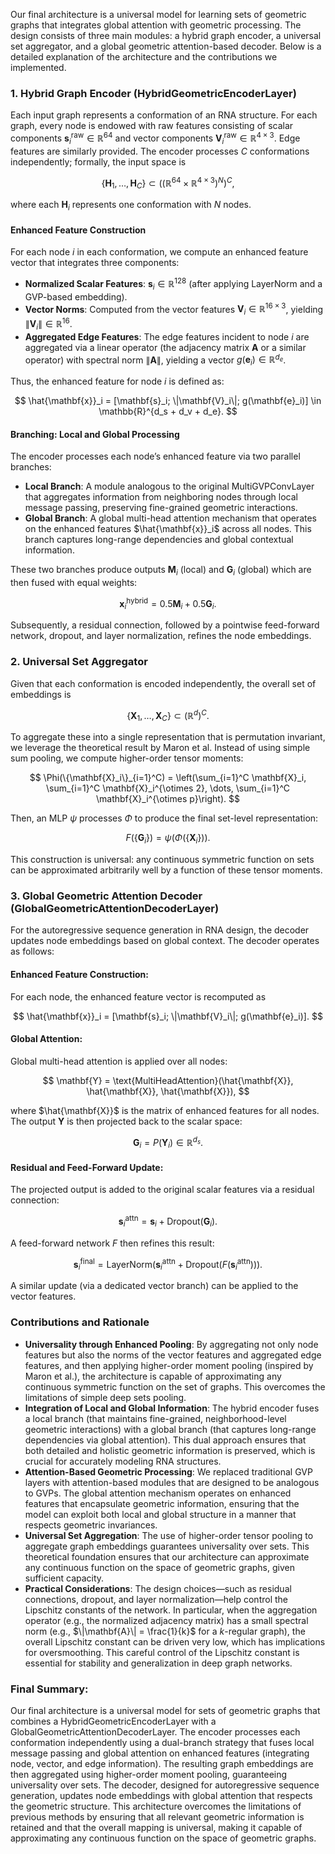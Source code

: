 Our final architecture is a universal model for learning sets of geometric graphs that integrates global attention with geometric processing. The design consists of three main modules: a hybrid graph encoder, a universal set aggregator, and a global geometric attention-based decoder. Below is a detailed explanation of the architecture and the contributions we implemented.

### 1. Hybrid Graph Encoder (HybridGeometricEncoderLayer)
Each input graph represents a conformation of an RNA structure. For each graph, every node is endowed with raw features consisting of scalar components $\mathbf{s}_i^{\text{raw}} \in \mathbb{R}^{64}$ and vector components $\mathbf{V}_i^{\text{raw}} \in \mathbb{R}^{4 \times 3}$. Edge features are similarly provided. The encoder processes $C$ conformations independently; formally, the input space is

$$
\{\mathbf{H}_1, \dots, \mathbf{H}_C\} \subset \left((\mathbb{R}^{64} \times \mathbb{R}^{4 \times 3})^N\right)^C,
$$

where each $\mathbf{H}_i$ represents one conformation with $N$ nodes.

#### Enhanced Feature Construction
For each node $i$ in each conformation, we compute an enhanced feature vector that integrates three components:

- **Normalized Scalar Features**: $\mathbf{s}_i \in \mathbb{R}^{128}$ (after applying LayerNorm and a GVP-based embedding).
- **Vector Norms**: Computed from the vector features $\mathbf{V}_i \in \mathbb{R}^{16 \times 3}$, yielding $\|\mathbf{V}_i\| \in \mathbb{R}^{16}$.
- **Aggregated Edge Features**: The edge features incident to node $i$ are aggregated via a linear operator (the adjacency matrix $\mathbf{A}$ or a similar operator) with spectral norm $\|\mathbf{A}\|$, yielding a vector $g(\mathbf{e}_i) \in \mathbb{R}^{d_e}$.

Thus, the enhanced feature for node $i$ is defined as:

$$
\hat{\mathbf{x}}_i = [\mathbf{s}_i; \|\mathbf{V}_i\|; g(\mathbf{e}_i)] \in \mathbb{R}^{d_s + d_v + d_e}.
$$

#### Branching: Local and Global Processing
The encoder processes each node’s enhanced feature via two parallel branches:

- **Local Branch**: A module analogous to the original MultiGVPConvLayer that aggregates information from neighboring nodes through local message passing, preserving fine-grained geometric interactions.
- **Global Branch**: A global multi-head attention mechanism that operates on the enhanced features $\hat{\mathbf{x}}_i$ across all nodes. This branch captures long-range dependencies and global contextual information.

These two branches produce outputs $\mathbf{M}_i$ (local) and $\mathbf{G}_i$ (global) which are then fused with equal weights:

$$
\mathbf{x}_i^{\text{hybrid}} = 0.5 \mathbf{M}_i + 0.5 \mathbf{G}_i.
$$

Subsequently, a residual connection, followed by a pointwise feed-forward network, dropout, and layer normalization, refines the node embeddings.

### 2. Universal Set Aggregator
Given that each conformation is encoded independently, the overall set of embeddings is

$$
\{\mathbf{X}_1, \dots, \mathbf{X}_C\} \subset (\mathbb{R}^d)^C.
$$

To aggregate these into a single representation that is permutation invariant, we leverage the theoretical result by Maron et al. Instead of using simple sum pooling, we compute higher-order tensor moments:

$$
\Phi(\{\mathbf{X}_i\}_{i=1}^C) = \left(\sum_{i=1}^C \mathbf{X}_i, \sum_{i=1}^C \mathbf{X}_i^{\otimes 2}, \dots, \sum_{i=1}^C \mathbf{X}_i^{\otimes p}\right).
$$

Then, an MLP $\psi$ processes $\Phi$ to produce the final set-level representation:

$$
F(\{\mathbf{G}_i\}) = \psi(\Phi(\{\mathbf{X}_i\})).
$$

This construction is universal: any continuous symmetric function on sets can be approximated arbitrarily well by a function of these tensor moments.

### 3. Global Geometric Attention Decoder (GlobalGeometricAttentionDecoderLayer)
For the autoregressive sequence generation in RNA design, the decoder updates node embeddings based on global context. The decoder operates as follows:

#### Enhanced Feature Construction:
For each node, the enhanced feature vector is recomputed as

$$
\hat{\mathbf{x}}_i = [\mathbf{s}_i; \|\mathbf{V}_i\|; g(\mathbf{e}_i)].
$$

#### Global Attention:
Global multi-head attention is applied over all nodes:

$$
\mathbf{Y} = \text{MultiHeadAttention}(\hat{\mathbf{X}}, \hat{\mathbf{X}}, \hat{\mathbf{X}}),
$$

where $\hat{\mathbf{X}}$ is the matrix of enhanced features for all nodes. The output $\mathbf{Y}$ is then projected back to the scalar space:

$$
\mathbf{G}_i = P(\mathbf{Y}_i) \in \mathbb{R}^{d_s}.
$$

#### Residual and Feed-Forward Update:
The projected output is added to the original scalar features via a residual connection:

$$
\mathbf{s}_i^{\text{attn}} = \mathbf{s}_i + \text{Dropout}(\mathbf{G}_i).
$$

A feed-forward network $F$ then refines this result:

$$
\mathbf{s}_i^{\text{final}} = \text{LayerNorm}(\mathbf{s}_i^{\text{attn}} + \text{Dropout}(F(\mathbf{s}_i^{\text{attn}}))).
$$

A similar update (via a dedicated vector branch) can be applied to the vector features.

### Contributions and Rationale
- **Universality through Enhanced Pooling**: By aggregating not only node features but also the norms of the vector features and aggregated edge features, and then applying higher-order moment pooling (inspired by Maron et al.), the architecture is capable of approximating any continuous symmetric function on the set of graphs. This overcomes the limitations of simple deep sets pooling.
- **Integration of Local and Global Information**: The hybrid encoder fuses a local branch (that maintains fine-grained, neighborhood-level geometric interactions) with a global branch (that captures long-range dependencies via global attention). This dual approach ensures that both detailed and holistic geometric information is preserved, which is crucial for accurately modeling RNA structures.
- **Attention-Based Geometric Processing**: We replaced traditional GVP layers with attention-based modules that are designed to be analogous to GVPs. The global attention mechanism operates on enhanced features that encapsulate geometric information, ensuring that the model can exploit both local and global structure in a manner that respects geometric invariances.
- **Universal Set Aggregation**: The use of higher-order tensor pooling to aggregate graph embeddings guarantees universality over sets. This theoretical foundation ensures that our architecture can approximate any continuous function on the space of geometric graphs, given sufficient capacity.
- **Practical Considerations**: The design choices—such as residual connections, dropout, and layer normalization—help control the Lipschitz constants of the network. In particular, when the aggregation operator (e.g., the normalized adjacency matrix) has a small spectral norm (e.g., $\|\mathbf{A}\| = \frac{1}{k}$ for a $k$-regular graph), the overall Lipschitz constant can be driven very low, which has implications for oversmoothing. This careful control of the Lipschitz constant is essential for stability and generalization in deep graph networks.

### Final Summary:
Our final architecture is a universal model for sets of geometric graphs that combines a HybridGeometricEncoderLayer with a GlobalGeometricAttentionDecoderLayer. The encoder processes each conformation independently using a dual-branch strategy that fuses local message passing and global attention on enhanced features (integrating node, vector, and edge information). The resulting graph embeddings are then aggregated using higher-order moment pooling, guaranteeing universality over sets. The decoder, designed for autoregressive sequence generation, updates node embeddings with global attention that respects the geometric structure. This architecture overcomes the limitations of previous methods by ensuring that all relevant geometric information is retained and that the overall mapping is universal, making it capable of approximating any continuous function on the space of geometric graphs.
